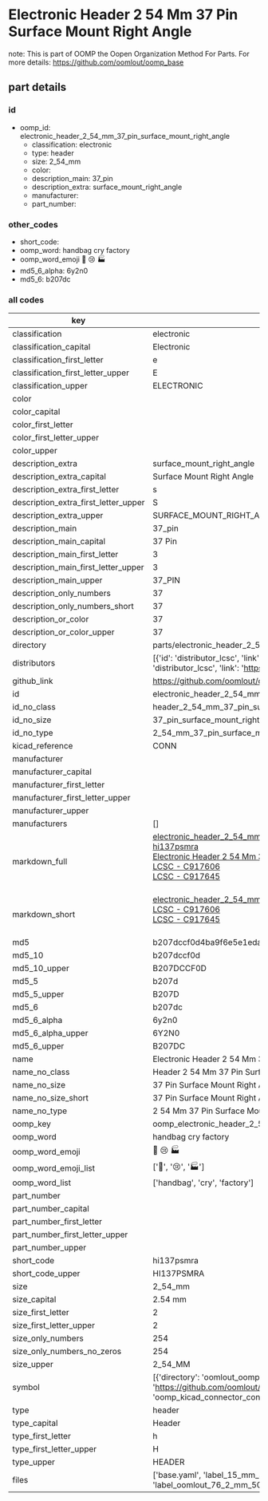 # Electronic Header 2 54 Mm 37 Pin Surface Mount Right Angle  

note: This is part of OOMP the Oopen Organization Method For Parts. For more details: https://github.com/oomlout/oomp_base

##  part details





### id
* oomp_id: electronic_header_2_54_mm_37_pin_surface_mount_right_angle
  * classification: electronic
  * type: header
  * size: 2_54_mm
  * color: 
  * description_main: 37_pin
  * description_extra: surface_mount_right_angle
  * manufacturer: 
  * part_number: 

### other_codes
* short_code: 
* oomp_word: handbag cry factory
* oomp_word_emoji :handbag: :cry: :factory:
* md5_6_alpha: 6y2n0
* md5_6: b207dc

### all codes 
| key | value |  
| --- | --- |  
| classification | electronic |  
| classification_capital | Electronic |  
| classification_first_letter | e |  
| classification_first_letter_upper | E |  
| classification_upper | ELECTRONIC |  
| color |  |  
| color_capital |  |  
| color_first_letter |  |  
| color_first_letter_upper |  |  
| color_upper |  |  
| description_extra | surface_mount_right_angle |  
| description_extra_capital | Surface Mount Right Angle |  
| description_extra_first_letter | s |  
| description_extra_first_letter_upper | S |  
| description_extra_upper | SURFACE_MOUNT_RIGHT_ANGLE |  
| description_main | 37_pin |  
| description_main_capital | 37 Pin |  
| description_main_first_letter | 3 |  
| description_main_first_letter_upper | 3 |  
| description_main_upper | 37_PIN |  
| description_only_numbers | 37 |  
| description_only_numbers_short | 37 |  
| description_or_color | 37 |  
| description_or_color_upper | 37 |  
| directory | parts/electronic_header_2_54_mm_37_pin_surface_mount_right_angle |  
| distributors | [{'id': 'distributor_lcsc', 'link': 'https://lcsc.com/product-detail/C917606.html', 'name': 'LCSC', 'part_number': 'C917606'}, {'id': 'distributor_lcsc', 'link': 'https://lcsc.com/product-detail/C917645.html', 'name': 'LCSC', 'part_number': 'C917645'}] |  
| github_link | https://github.com/oomlout/oomlout_oomp_part_src/tree/main/parts/electronic_header_2_54_mm_37_pin_surface_mount_right_angle/working |  
| id | electronic_header_2_54_mm_37_pin_surface_mount_right_angle |  
| id_no_class | header_2_54_mm_37_pin_surface_mount_right_angle |  
| id_no_size | 37_pin_surface_mount_right_angle |  
| id_no_type | 2_54_mm_37_pin_surface_mount_right_angle |  
| kicad_reference | CONN |  
| manufacturer |  |  
| manufacturer_capital |  |  
| manufacturer_first_letter |  |  
| manufacturer_first_letter_upper |  |  
| manufacturer_upper |  |  
| manufacturers | [] |  
| markdown_full | [electronic_header_2_54_mm_37_pin_surface_mount_right_angle](https://github.com/oomlout/oomlout_oomp_part_src/tree/main/parts/electronic_header_2_54_mm_37_pin_surface_mount_right_angle/working)<br>[hi137psmra](https://github.com/oomlout/oomlout_oomp_part_src/tree/main/parts/electronic_header_2_54_mm_37_pin_surface_mount_right_angle/working)<br>[Electronic Header 2 54 Mm 37 Pin Surface Mount Right Angle](https://github.com/oomlout/oomlout_oomp_part_src/tree/main/parts/electronic_header_2_54_mm_37_pin_surface_mount_right_angle/working)<br>[LCSC - C917606<br>](https://lcsc.com/product-detail/C917606.html)[LCSC - C917645<br>](https://lcsc.com/product-detail/C917645.html)<br> |  
| markdown_short | [electronic_header_2_54_mm_37_pin_surface_mount_right_angle](https://github.com/oomlout/oomlout_oomp_part_src/tree/main/parts/electronic_header_2_54_mm_37_pin_surface_mount_right_angle/working)<br>[LCSC - C917606<br>](https://lcsc.com/product-detail/C917606.html)[LCSC - C917645<br>](https://lcsc.com/product-detail/C917645.html)<br> |  
| md5 | b207dccf0d4ba9f6e5e1eda8484e01d0 |  
| md5_10 | b207dccf0d |  
| md5_10_upper | B207DCCF0D |  
| md5_5 | b207d |  
| md5_5_upper | B207D |  
| md5_6 | b207dc |  
| md5_6_alpha | 6y2n0 |  
| md5_6_alpha_upper | 6Y2N0 |  
| md5_6_upper | B207DC |  
| name | Electronic Header 2 54 Mm 37 Pin Surface Mount Right Angle |  
| name_no_class | Header 2 54 Mm 37 Pin Surface Mount Right Angle |  
| name_no_size | 37 Pin Surface Mount Right Angle |  
| name_no_size_short | 37 Pin Surface Mount Right Angle |  
| name_no_type | 2 54 Mm 37 Pin Surface Mount Right Angle |  
| oomp_key | oomp_electronic_header_2_54_mm_37_pin_surface_mount_right_angle |  
| oomp_word | handbag cry factory |  
| oomp_word_emoji | :handbag: :cry: :factory: |  
| oomp_word_emoji_list | [':handbag:', ':cry:', ':factory:'] |  
| oomp_word_list | ['handbag', 'cry', 'factory'] |  
| part_number |  |  
| part_number_capital |  |  
| part_number_first_letter |  |  
| part_number_first_letter_upper |  |  
| part_number_upper |  |  
| short_code | hi137psmra |  
| short_code_upper | HI137PSMRA |  
| size | 2_54_mm |  
| size_capital | 2.54 mm |  
| size_first_letter | 2 |  
| size_first_letter_upper | 2 |  
| size_only_numbers | 254 |  
| size_only_numbers_no_zeros | 254 |  
| size_upper | 2_54_MM |  
| symbol | [{'directory': 'oomlout_oomp_symbol_bot/symbols/kicad_connector_conn_01x37_pin//working/working.kicad_sym', 'index': 0, 'link': 'https://github.com/oomlout/oomlout_oomp_symbol_bot/tree/main/symbols/kicad_connector_conn_01x37_pin', 'oomp_key': 'oomp_kicad_connector_conn_01x37_pin'}] |  
| type | header |  
| type_capital | Header |  
| type_first_letter | h |  
| type_first_letter_upper | H |  
| type_upper | HEADER |  
| files | ['base.yaml', 'label_15_mm_30_mm.pdf', 'label_15_mm_30_mm.svg', 'label_76_2_mm_50_8_mm.pdf', 'label_76_2_mm_50_8_mm.svg', 'label_oomlout_76_2_mm_50_8_mm.pdf', 'label_oomlout_76_2_mm_50_8_mm.svg', 'readme.md', 'working.json', 'working.yaml'] |  
